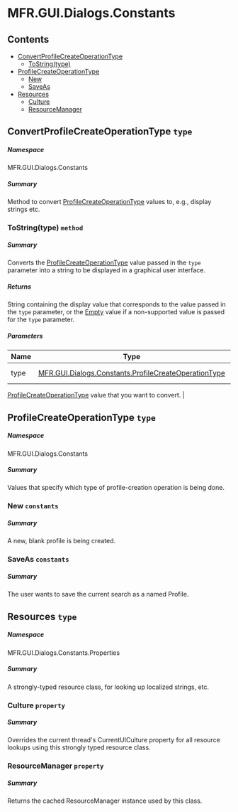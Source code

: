 <a name='assembly'></a>
# MFR.GUI.Dialogs.Constants

## Contents

- [ConvertProfileCreateOperationType](#T-MFR-GUI-Dialogs-Constants-ConvertProfileCreateOperationType 'MFR.GUI.Dialogs.Constants.ConvertProfileCreateOperationType')
  - [ToString(type)](#M-MFR-GUI-Dialogs-Constants-ConvertProfileCreateOperationType-ToString-MFR-GUI-Dialogs-Constants-ProfileCreateOperationType- 'MFR.GUI.Dialogs.Constants.ConvertProfileCreateOperationType.ToString(MFR.GUI.Dialogs.Constants.ProfileCreateOperationType)')
- [ProfileCreateOperationType](#T-MFR-GUI-Dialogs-Constants-ProfileCreateOperationType 'MFR.GUI.Dialogs.Constants.ProfileCreateOperationType')
  - [New](#F-MFR-GUI-Dialogs-Constants-ProfileCreateOperationType-New 'MFR.GUI.Dialogs.Constants.ProfileCreateOperationType.New')
  - [SaveAs](#F-MFR-GUI-Dialogs-Constants-ProfileCreateOperationType-SaveAs 'MFR.GUI.Dialogs.Constants.ProfileCreateOperationType.SaveAs')
- [Resources](#T-MFR-GUI-Dialogs-Constants-Properties-Resources 'MFR.GUI.Dialogs.Constants.Properties.Resources')
  - [Culture](#P-MFR-GUI-Dialogs-Constants-Properties-Resources-Culture 'MFR.GUI.Dialogs.Constants.Properties.Resources.Culture')
  - [ResourceManager](#P-MFR-GUI-Dialogs-Constants-Properties-Resources-ResourceManager 'MFR.GUI.Dialogs.Constants.Properties.Resources.ResourceManager')

<a name='T-MFR-GUI-Dialogs-Constants-ConvertProfileCreateOperationType'></a>
## ConvertProfileCreateOperationType `type`

##### Namespace

MFR.GUI.Dialogs.Constants

##### Summary

Method to convert
[ProfileCreateOperationType](#T-MFR-GUI-Dialogs-Constants-ProfileCreateOperationType 'MFR.GUI.Dialogs.Constants.ProfileCreateOperationType')
values to, e.g., display strings etc.

<a name='M-MFR-GUI-Dialogs-Constants-ConvertProfileCreateOperationType-ToString-MFR-GUI-Dialogs-Constants-ProfileCreateOperationType-'></a>
### ToString(type) `method`

##### Summary

Converts the
[ProfileCreateOperationType](#T-MFR-GUI-Dialogs-Constants-ProfileCreateOperationType 'MFR.GUI.Dialogs.Constants.ProfileCreateOperationType') value
passed in the `type` parameter into a string to be displayed
in a graphical user interface.

##### Returns

String containing the display value that corresponds to the value
passed in the `type` parameter, or the
[Empty](http://msdn.microsoft.com/query/dev14.query?appId=Dev14IDEF1&l=EN-US&k=k:System.String.Empty 'System.String.Empty') value if a non-supported value is passed
for the `type` parameter.

##### Parameters

| Name | Type | Description |
| ---- | ---- | ----------- |
| type | [MFR.GUI.Dialogs.Constants.ProfileCreateOperationType](#T-MFR-GUI-Dialogs-Constants-ProfileCreateOperationType 'MFR.GUI.Dialogs.Constants.ProfileCreateOperationType') | (Required.) A
[ProfileCreateOperationType](#T-MFR-GUI-Dialogs-Constants-ProfileCreateOperationType 'MFR.GUI.Dialogs.Constants.ProfileCreateOperationType') value
that you want to convert. |

<a name='T-MFR-GUI-Dialogs-Constants-ProfileCreateOperationType'></a>
## ProfileCreateOperationType `type`

##### Namespace

MFR.GUI.Dialogs.Constants

##### Summary

Values that specify which type of profile-creation operation is being done.

<a name='F-MFR-GUI-Dialogs-Constants-ProfileCreateOperationType-New'></a>
### New `constants`

##### Summary

A new, blank profile is being created.

<a name='F-MFR-GUI-Dialogs-Constants-ProfileCreateOperationType-SaveAs'></a>
### SaveAs `constants`

##### Summary

The user wants to save the current search as a named Profile.

<a name='T-MFR-GUI-Dialogs-Constants-Properties-Resources'></a>
## Resources `type`

##### Namespace

MFR.GUI.Dialogs.Constants.Properties

##### Summary

A strongly-typed resource class, for looking up localized strings, etc.

<a name='P-MFR-GUI-Dialogs-Constants-Properties-Resources-Culture'></a>
### Culture `property`

##### Summary

Overrides the current thread's CurrentUICulture property for all
  resource lookups using this strongly typed resource class.

<a name='P-MFR-GUI-Dialogs-Constants-Properties-Resources-ResourceManager'></a>
### ResourceManager `property`

##### Summary

Returns the cached ResourceManager instance used by this class.
